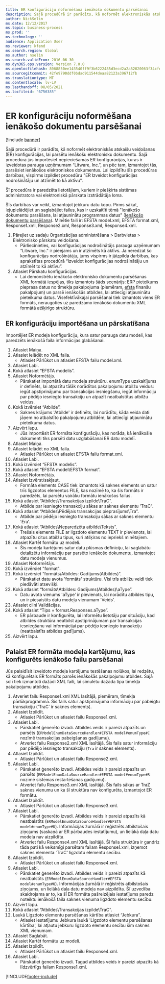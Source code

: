 ```yaml
---
title: ER konfigurāciju noformēšana ienākošo dokumentu parsēšanai
description: Šajā procedūrā ir parādīts, kā noformēt elektroniskās atskaišu veidošanas (ER) konfigurācijas, lai parsētu ienākošu elektronisku dokumentu.
author: NickSelin
ms.date: 12/12/2017
ms.topic: business-process
ms.prod: ''
ms.technology: ''
audience: Application User
ms.reviewer: kfend
ms.search.region: Global
ms.author: nselin
ms.search.validFrom: 2016-06-30
ms.dyn365.ops.version: Version 7.0.0
ms.openlocfilehash: 8068850ee143540ff9f3b6222485d3ecd2a2a82020063f34cfd7b5a69826eda3
ms.sourcegitcommit: 42fe9790ddf0bdad911544deaa82123a396712fb
ms.translationtype: MT
ms.contentlocale: lv-LV
ms.lasthandoff: 08/05/2021
ms.locfileid: "6756385"
---
```

# <a name="design-er-configurations-to-parse-incoming-documents"></a>ER konfigurāciju noformēšana ienākošo dokumentu parsēšanai

[!include [banner](../../includes/banner.md)]

Šajā procedūrā ir parādīts, kā noformēt elektroniskās atskaišu veidošanas (ER) konfigurācijas, lai parsētu ienākošu elektronisku dokumentu. Šajā procedūrā jūs importēsiet nepieciešamās ER konfigurācijās, kuras ir izveidotas parauga uzņēmumam “Litware, Inc.”, un pēc tam, izmantojot tās, parsēsiet ienākošos elektroniskos dokumentus. Lai izpildītu šīs procedūras darbības, vispirms izpildiet procedūru "ER Izveidot konfigurācijas nodrošinātāju un atzīmēt to kā aktīvu".

Šī procedūra ir paredzēta lietotājiem, kuriem ir piešķirta sistēmas administratora vai elektroniskā pārskata izstrādātāja loma.

Šīs darbības var veikt, izmantojot jebkuru datu kopu. Pirms sākat, lejupielādējiet un saglabājiet failus, kas ir uzskaitīti tēmā "Ienākošo dokumentu parsēšana, lai atjauninātu programmas datus" ([Ienākošo dokumentu parsēšana](../parse-incoming-electronic-documents.md)). Minētie faili ir: EFSTA model.xml, EFSTA format.xml, Response1.xml, Response2.xml, Response3.xml, Response4.xml.

1. Pārejiet uz sadaļu Organizācijas administrēšana > Darbvietas > Elektronisko pārskatu veidošana.
    * Pārliecinieties, vai konfigurācijas nodrošinātājs parauga uzņēmumam “Litware, Inc.” ir pieejams un ir atzīmēts kā aktīvs. Ja neredzat šo konfigurācijas nodrošinātāju, jums vispirms ir jāizpilda darbības, kas aprakstītas procedūrā “Izveidot konfigurācijas nodrošinātāju un atzīmēt to kā aktīvu”.
2. Atlasiet Pārskatu konfigurācijas.
    * Lai demonstrētu ienākošo elektronisko dokumentu parsēšanas XML formātā iespējas, tiks izmantots šāds scenārijs: ERP pieteikums pieprasa datus no tīmekļa pakalpojuma (piemēram, [efsta](http://efsta.org/) finanšu pakalpojum) un parsē ienākošās atbildes, lai attiecīgi atjauninātu pieteikuma datus. Visefektīvākajai parsēšanai tiek izmantots viens ER formāts, neraugoties uz paredzamo ienākošo dokumentu XML formātā atšķirīgo struktūru.

## <a name="import-and-review-er-configurations"></a>ER konfigurāciju importēšana un pārskatīšana

Importējiet ER modeļa konfigurāciju, kura satur parauga datu modeli, kas paredzēts ienākošā faila informācijas glabāšanai.

1. Atlasiet Maiņa.
2. Atlasiet Ielādēt no XML faila.
    * Atlasiet Pārlūkot un atlasiet EFSTA failu model.xml.
3. Atlasiet Labi.
4. Kokā atlasiet “EFSTA modelis”.
5. Atlasiet Noformētājs.
    * Pārskatiet importētā datu modeļa struktūru. enumType uzskaitījums ir definēts, lai atpazītu tālāk norādītos pakalpojumu atbilžu veidus: iegūt apstiprinājumu par transakcijas iesniegšanu, iegūt informāciju par pēdējo iesniegto transakciju un atpazīt neatbalstītus atbilžu veidus.
6. Kokā izvērsiet “Atbilde”.
    * Saknes krājums 'Atbilde' ir definēts, lai norādītu, kāda veida dati jāņem no atbalstīto pakalpojumu atbildēm, lai attiecīgi atjauninātu pieteikuma datus.
7. Aizvērt lapu.
    * Jūs importēsit ER formāta konfigurāciju, kas norāda, kā ienākošie dokumenti tiks parsēti datu uzglabāšanai ER datu modelī.
8. Atlasiet Maiņa.
9. Atlasiet Ielādēt no XML faila.
    * Atlasiet Pārlūkot un atlasiet EFSTA failu format.xml.
10. Atlasiet Labi.
11. Kokā izvērsiet “EFSTA modelis”.
12. Kokā atlasiet “EFSTA model\EFSTA format”.
13. Atlasiet Noformētājs.
14. Atlasiet Izvērst/sakļaut.
    * Formāta elements CASE tiek izmantots kā saknes elements un satur trīs ligzdotos elementus FILE, kas nozīmē to, ka šis formāts ir paredzēts, lai parsētu vairāku formātu ienākošos failus.
15. Kokā atlasiet “Atbildes\Transakcijas izpilde\TraC”.
    * Atbilde par iesniegto transakciju sākas ar saknes elementu 'TraC'.
16. Kokā atlasiet “Atbildes\Pēdējais transakcijas pieprasījums\Tra”.
    * Atbilde par pēdējo iesniegto transakciju sākas ar saknes elementu 'Era'.
17. Kokā atlasiet “Atbildes\Neparedzēta atbilde\Teksts”.
    * Trešais elements FILE ar ligzdoto elementu TEXT ir pievienots, lai atpazītu citus atbilžu tipus, kuri atšķiras no iepriekš minētajiem.
18. Atlasiet Kartēt formātu uz modeli.
    * Šis modeļa kartējums satur datu plūsmas definīciju, lai saglabātu detalizētu informāciju par parsēto ienākošo dokumentu, izmantojot datu modeļa vienumus.
19. Atlasiet Noformētājs.
20. Kokā izvērsiet "format".
21. Kokā izvērsiet “formāts\Atbildes: Gadījums(Atbildes)”.
    * Pārskatiet datu avota 'formāts' struktūru. Visi trīs atbilžu veidi tiek piedāvāti atsevišķi.
22. Kokā atlasiet “formāts\Atbildes: Gadījums(Atbildes)\aType”.
    * Datu avota vienums 'aType' ir pievienots, lai norādītu atbildes tipu, un ir piesaistīts datu modeļa vienumam 'Veids'.
23. Atlasiet cilni Validācijas.
24. Kokā atlasiet “Tips = format.Responses.aType”.
    * ER pārbaude ir konfigurēta, lai informētu lietotāju par situāciju, kad atbildes struktūra neatbilst apstiprinājumam par transakcijas iesniegšanu vai informācijai par pēdējo iesniegto transakciju (neatbalstīts atbildes gadījums).
25. Aizvērt lapu.

## <a name="run-model-mapping-of-er-format-configured-for-parsing-incoming-files"></a>Palaist ER formāta modeļa kartējumu, kas konfigurēts ienākošo failu parsēšanai

Jūs palaidīsit izveidoto modeļa kartējumu testēšanas nolūkos, lai redzētu, kā konfigurētais ER formāts parsēs ienākošās pakalpojumu atbildes. Šajā solī tiek izmantoti dažādi XML faili, lai simulētu dažāda tipa tīmekļa pakalpojumu atbildes.

1. Atveriet failu Response1.xml XML lasītājā, piemēram, tīmekļa pārlūkprogrammā. Šis fails satur apstiprinājuma informāciju par pabeigtu transakciju ('TraC' ir saknes elements).
2. Atlasiet Izpildīt.
    * Atlasiet Pārlūkot un atlasiet failu Response1.xml.
3. Atlasiet Labi.
    * Pārskatiet ģenerēto izvadi. Atbildes veids ir pareizi atpazīts un parsēts (`ERModelEnumDataSourceHandler#EFSTA model#enumType#C` nozīmē transakcijas pabeigšanas gadījumu).
    * Atveriet failu Response2.xml XML lasītājā. Šis fails satur informāciju par pēdējo iesniegto transakciju (`Tra` ir saknes elements).
4. Atlasiet Izpildīt.
    * Atlasiet Pārlūkot un atlasiet failu Response2.xml.
5. Atlasiet Labi.
    * Pārskatiet ģenerēto izvadi. Atbildes veids ir pareizi atpazīts un parsēts (`ERModelEnumDataSourceHandler#EFSTA model#enumType#R` nozīmē sistēmas restartēšanas gadījumu).
    * Atveriet failu Response3.xml XML lasītājā. Šis fails sākas ar TraZ saknes vienumu un ka šī struktūra nav konfigurēta, izmantojot ER formātu.
6. Atlasiet Izpildīt.
    * Atlasiet Pārlūkot un atlasiet failu Response3.xml.
7. Atlasiet Labi.
    * Pārskatiet ģenerēto izvadi. Atbildes veids ir pareizi atpazīts kā neatbalstīts (`ERModelEnumDataSourceHandler#EFSTA model#enumType#U`). Informācijas žurnālā ir reģistrēts atbilstošais ziņojums (saskaņā ar ER pārbaudes iestatījumu), un lielākā daļa datu modeļa nav aizpildīta.
    * Atveriet failu Response4.xml XML lasītājā. Šī faila struktūra ir gandrīz tāda pati kā veiksmīgi parsētam failam Response1.xml, izņemot saknes elementa 'TraC' ligzdotu elementu secību.
8. Atlasiet Izpildīt.
    * Atlasiet Pārlūkot un atlasiet failu Response4.xml.
9. Atlasiet Labi.
    * Pārskatiet ģenerēto izvadi. Atbildes veids ir pareizi atpazīts kā neatbalstīts (`ERModelEnumDataSourceHandler#EFSTA model#enumType#U`). Informācijas žurnālā ir reģistrēts atbilstošais ziņojums, un lielākā daļa datu modeļa nav aizpildīta. Šī uzvedība skaidrojama ar to, ka šī ER formāta pašreizējais iestatījums paredz noteiktu ienākošā faila saknes vienuma ligzdoto elementu secību.
10. Aizvērt lapu.
11. Kokā atlasiet “Atbildes\Transakcijas izpilde\TraC”.
12. Laukā Ligzdoto elementu parsēšanas kārtība atlasiet “Jebkura”.
    * Atlasiet iestatījumu Jebkura laukā 'Ligzdoto elementu parsēšanas kārtība', lai atļautu jebkuru ligzdoto elementu secību šim saknes XML vienumam.
13. Atlasiet Saglabāt.
14. Atlasiet Kartēt formātu uz modeli.
15. Atlasiet Izpildīt.
    * Atlasiet Pārlūkot un atlasiet failu Response4.xml.
16. Atlasiet Labi.
    * Pārskatiet ģenerēto izvadi. Tagad atbildes veids ir pareizi atpazīts kā līdzvērtīgs failam Response1.xml.


[!INCLUDE[footer-include](../../../../includes/footer-banner.md)]